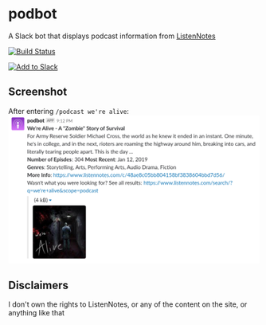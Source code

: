 # podbot
A Slack bot that displays podcast information from [ListenNotes](https://www.listennotes.com/)

[![Build Status](https://travis-ci.org/kengorab/podbot.svg?branch=master)](https://travis-ci.org/kengorab/podbot)

<a href="https://slack.com/oauth/authorize?client_id=387036727766.518849833845&scope=commands"><img alt="Add to Slack" height="40" width="139" src="https://platform.slack-edge.com/img/add_to_slack.png" srcset="https://platform.slack-edge.com/img/add_to_slack.png 1x, https://platform.slack-edge.com/img/add_to_slack@2x.png 2x" /></a>

## Screenshot
After entering `/podcast we're alive`:
![We're Alive](https://github.com/kengorab/podbot/blob/master/screenshots/were-alive-screenshot.png)

## Disclaimers
I don't own the rights to ListenNotes, or any of the content on the site, or anything like that
